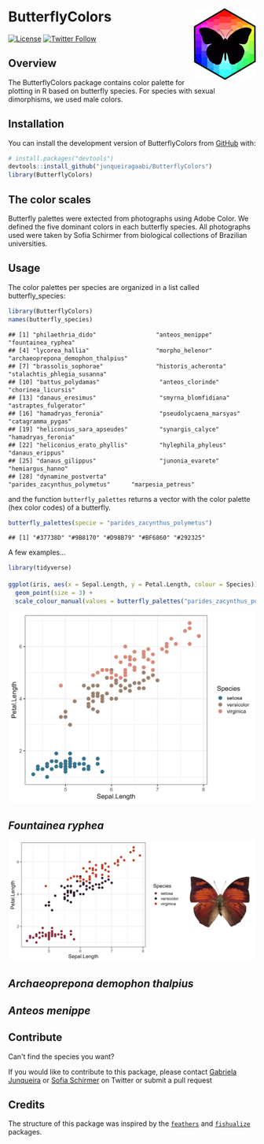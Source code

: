 
# **ButterflyColors** <img src="man/figures/hexologo_butterfly.png" align="right" width="25%" />

<!-- badges: start -->

[![License](https://img.shields.io/badge/license-GPL-blueviolet.svg?style=flat)](https://github.com/junqueiragaabi/ButterflyColors/blob/master/LICENSE.md)
[![Twitter Follow](https://img.shields.io/twitter/follow/junqueiragaabi?style=social)](https://twitter.com/junqueiragaabi)

<!-- badges: end -->

## Overview

The ButterflyColors package contains color palette for plotting in R based on butterfly species.
For species with sexual dimorphisms, we used male colors.

## Installation

You can install the development version of ButterflyColors from [GitHub](https://github.com/) with:

``` r
# install.packages("devtools")
devtools::install_github("junqueiragaabi/ButterflyColors")
library(ButterflyColors)
```
## The color scales

Butterfly palettes were extected from photographs using Adobe Color. We defined the five dominant colors in each butterfly species.
All photographs used were taken by Sofia Schirmer from biological collections of Brazilian universities.


## Usage

The color palettes per species are organized in a list called butterfly_species:

``` r
library(ButterflyColors)
names(butterfly_species)
```
    ## [1] "philaethria_dido"                 "anteos_menippe"                   "fountainea_ryphea"
    ## [4] "lycorea_hallia"                   "morpho_helenor"                  "archaeoprepona_demophon_thalpius"
    ## [7] "brassolis_sophorae"               "historis_acheronta"               "stalachtis_phlegia_susanna"
    ## [10] "battus_polydamas"                 "anteos_clorinde"                  "chorinea_licursis"
    ## [13] "danaus_eresimus"                  "smyrna_blomfidiana"               "astraptes_fulgerator"
    ## [16] "hamadryas_feronia"                "pseudolycaena_marsyas"            "catagramma_pygas"
    ## [19] "heliconius_sara_apseudes"         "synargis_calyce"                  "hamadryas_feronia"
    ## [22] "heliconius_erato_phyllis"         "hylephila_phyleus"                "danaus_erippus"
    ## [25] "danaus_gilippus"                  "junonia_evarete"                  "hemiargus_hanno"
    ## [28] "dynamine_postverta"               "parides_zacynthus_polymetus"      "marpesia_petreus"

and the function `butterfly_palettes` returns a vector with the color palette (hex color codes) of a butterfly.

``` r
butterfly_palettes(specie = "parides_zacynthus_polymetus")

```
    ## [1] "#37738D" "#9B8170" "#D98B79" "#BF6860" "#292325"

A few examples...

```r
library(tidyverse)

ggplot(iris, aes(x = Sepal.Length, y = Petal.Length, colour = Species)) +
  geom_point(size = 3) +
  scale_colour_manual(values = butterfly_palettes("parides_zacynthus_polymetus"))
```

<img src="man/figures/parides_zacynthus_polymetus_plot.png" width="672"/>

## *Fountainea ryphea*

<img src="man/figures/fountainea_example.png" width="672"/>

## *Archaeoprepona demophon thalpius*

## *Anteos menippe*




## Contribute

Can't find the species you want?

If you would like to contribute to this package, please contact [Gabriela Junqueira](https://twitter.com/junqueiragaabi)
or [Sofia Schirmer](https://twitter.com/xixirmer) on Twitter or submit a pull request

## Credits

The structure of this package was inspired by the [`feathers`](https://github.com/shandiya/feathers) and [`fishualize`](https://github.com/nschiett/fishualize) packages.